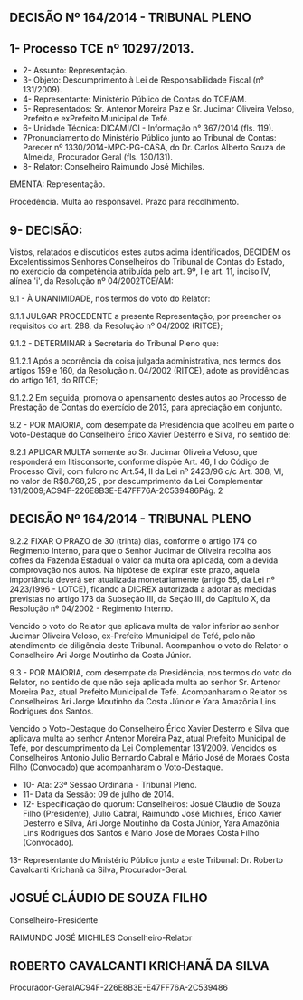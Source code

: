 
## DECISÃO Nº 164/2014 - TRIBUNAL PLENO

## 1- Processo TCE nº 10297/2013.

- 2- Assunto: Representação.
- 3- Objeto: Descumprimento à Lei de Responsabilidade Fiscal (n° 131/2009).
- 4- Representante: Ministério Público de Contas do TCE/AM.
- 5-  Representados: Sr.  Antenor  Moreira  Paz  e  Sr.  Jucimar  Oliveira  Veloso,  Prefeito  e  exPrefeito Municipal de Tefé.
- 6- Unidade Técnica: DICAMI/CI - Informação n° 367/2014 (fls. 119).
- 7Pronunciamento  do  Ministério  Público  junto  ao  Tribunal  de  Contas: Parecer  nº 1330/2014-MPC-PG-CASA, do Dr. Carlos Alberto Souza de  Almeida, Procurador Geral (fls. 130/131).
- 8- Relator: Conselheiro Raimundo José Michiles.

EMENTA: Representação.

Procedência.  Multa  ao  responsável.  Prazo  para recolhimento.

## 9- DECISÃO:

Vistos,  relatados  e  discutidos  estes  autos  acima  identificados,  DECIDEM  os Excelentíssimos Senhores Conselheiros do Tribunal de Contas do Estado,  no exercício da competência atribuída pelo art. 9º, I e art. 11, inciso IV, alínea 'i', da Resolução nº 04/2002TCE/AM:

9.1 - À UNANIMIDADE, nos termos do voto do Relator:

9.1.1 JULGAR PROCEDENTE a presente Representação, por preencher os requisitos do art. 288, da Resolução nº 04/2002 (RITCE);

9.1.2 - DETERMINAR à Secretaria do Tribunal Pleno que:

9.1.2.1  Após  a  ocorrência  da  coisa  julgada  administrativa,  nos  termos  dos artigos 159 e 160, da Resolução n. 04/2002 (RITCE), adote as providências do artigo 161, do RITCE;

9.1.2.2 Em seguida, promova o apensamento destes autos ao Processo de Prestação de Contas do exercício de 2013, para apreciação em conjunto.

9.2 - POR MAIORIA, com desempate da Presidência que acolheu em parte o Voto-Destaque do Conselheiro Érico Xavier Desterro e Silva, no sentido de:

9.2.1  APLICAR  MULTA  somente  ao  Sr.  Jucimar  Oliveira  Veloso,  que responderá  em  litisconsorte,  conforme  dispõe  Art.  46,  I  do  Código  de  Processo  Civil;  com fulcro  no  Art.54,  II  da  Lei nº  2423/96  c/c  Art.  308,  VI, no  valor  de  R$8.768,25 , por descumprimento da Lei Complementar 131/2009;AC94F-226E8B3E-E47FF76A-2C539486Pág. 2

## DECISÃO Nº 164/2014 - TRIBUNAL PLENO

9.2.2  FIXAR  O  PRAZO  de  30  (trinta)  dias,  conforme  o  artigo  174  do Regimento Interno, para que o Senhor Jucimar de Oliveira recolha aos cofres da Fazenda Estadual o valor da multa ora aplicada, com a devida comprovação nos autos. Na hipótese de expirar este prazo, aquela importância deverá ser atualizada monetariamente (artigo 55, da Lei nº 2423/1996 - LOTCE), ficando a DICREX autorizada a adotar as medidas previstas no artigo 173 da Subseção III, da Seção III, do Capítulo X, da Resolução nº 04/2002 - Regimento Interno.

Vencido  o  voto  do  Relator  que  aplicava  multa  de  valor  inferior  ao  senhor  Jucimar Oliveira Veloso, ex-Prefeito  Mmunicipal  de Tefé,  pelo não atendimento de diligência deste Tribunal. Acompanhou o voto do Relator o Conselheiro Ari Jorge Moutinho da Costa Júnior.

9.3 - POR MAIORIA, com desempate da Presidência, nos termos do voto do Relator, no sentido de que não seja aplicada multa ao senhor Sr. Antenor Moreira Paz, atual Prefeito Municipal de Tefé. Acompanharam o Relator os Conselheiros Ari Jorge Moutinho da Costa Júnior e Yara Amazônia Lins Rodrigues dos Santos.

Vencido o Voto-Destaque do Conselheiro Érico Xavier Desterro e Silva que aplicava multa ao senhor  Antenor  Moreira  Paz,  atual  Prefeito  Municipal  de  Tefé,  por  descumprimento  da  Lei Complementar 131/2009.  Vencidos os Conselheiros Antonio Julio Bernardo Cabral  e  Mário José de Moraes Costa Filho (Convocado) que acompanharam o Voto-Destaque.

- 10- Ata: 23ª Sessão Ordinária - Tribunal Pleno.
- 11- Data da Sessão: 09 de julho de 2014.
- 12-  Especificação  do  quorum: Conselheiros:  Josué  Cláudio  de  Souza  Filho  (Presidente), Julio Cabral, Raimundo José  Michiles, Érico Xavier Desterro e Silva,  Ari Jorge  Moutinho da Costa Júnior, Yara Amazônia Lins Rodrigues dos Santos e Mário José de Moraes Costa Filho (Convocado).

13-  Representante  do  Ministério Público  junto  a este Tribunal: Dr. Roberto  Cavalcanti Krichanã da Silva, Procurador-Geral.

## JOSUÉ CLÁUDIO DE SOUZA FILHO

Conselheiro-Presidente

RAIMUNDO JOSÉ MICHILES Conselheiro-Relator

## ROBERTO CAVALCANTI KRICHANÃ DA SILVA

Procurador-GeralAC94F-226E8B3E-E47FF76A-2C539486